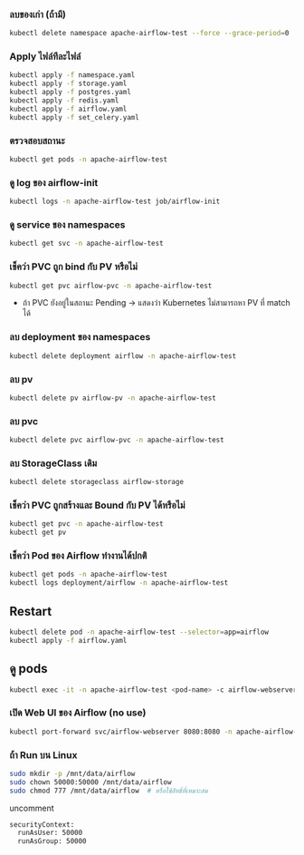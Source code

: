 ### ลบของเก่า (ถ้ามี)
```bash
kubectl delete namespace apache-airflow-test --force --grace-period=0
```

### Apply ไฟล์ทีละไฟล์
```bash
kubectl apply -f namespace.yaml
kubectl apply -f storage.yaml
kubectl apply -f postgres.yaml
kubectl apply -f redis.yaml
kubectl apply -f airflow.yaml
kubectl apply -f set_celery.yaml
```

### ตรวจสอบสถานะ
```bash
kubectl get pods -n apache-airflow-test
```

### ดู log ของ airflow-init
```bash
kubectl logs -n apache-airflow-test job/airflow-init
```
### ดู service ของ namespaces
```bash
kubectl get svc -n apache-airflow-test
```
### เช็คว่า PVC ถูก bind กับ PV หรือไม่
```bash
kubectl get pvc airflow-pvc -n apache-airflow-test
```
* ถ้า PVC ยังอยู่ในสถานะ Pending → แสดงว่า Kubernetes ไม่สามารถหา PV ที่ match ได้
### ลบ deployment ของ namespaces
```bash
kubectl delete deployment airflow -n apache-airflow-test
```
### ลบ pv 
```bash
kubectl delete pv airflow-pv -n apache-airflow-test
```
### ลบ pvc
```bash
kubectl delete pvc airflow-pvc -n apache-airflow-test
```
### ลบ StorageClass เดิม
```bash
kubectl delete storageclass airflow-storage
```

### เช็คว่า PVC ถูกสร้างและ Bound กับ PV ได้หรือไม่
```bash
kubectl get pvc -n apache-airflow-test
kubectl get pv
```

### เช็คว่า Pod ของ Airflow ทำงานได้ปกติ
```bash
kubectl get pods -n apache-airflow-test
kubectl logs deployment/airflow -n apache-airflow-test
```

## Restart 
```bash
kubectl delete pod -n apache-airflow-test --selector=app=airflow
kubectl apply -f airflow.yaml
```

## ดู pods 
```bash
kubectl exec -it -n apache-airflow-test <pod-name> -c airflow-webserver -- ls
```

### เปิด Web UI ของ Airflow (no use)
```bash
kubectl port-forward svc/airflow-webserver 8080:8080 -n apache-airflow-test
```

### ถ้า Run บน Linux
```bash
sudo mkdir -p /mnt/data/airflow
sudo chown 50000:50000 /mnt/data/airflow
sudo chmod 777 /mnt/data/airflow  # หรือใช้สิทธิ์ที่เหมาะสม
```
uncomment
```bash
securityContext:
  runAsUser: 50000
  runAsGroup: 50000
```